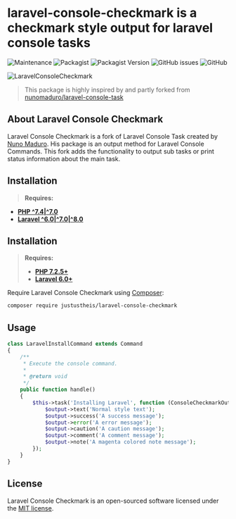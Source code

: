 # laravel-console-checkmark is a checkmark style output for laravel console tasks
![Maintenance](https://img.shields.io/maintenance/yes/2021)
![Packagist](https://img.shields.io/packagist/dt/justustheis/laravel-console-checkmark)
![Packagist Version](https://img.shields.io/packagist/v/justustheis/laravel-console-checkmark)
![GitHub issues](https://img.shields.io/github/issues/justustheis/laravel-console-checkmark)
![GitHub](https://img.shields.io/github/license/justustheis/kaish)

![LaravelConsoleCheckmark](https://user-images.githubusercontent.com/7760415/112520912-38a9d180-8d9c-11eb-86b9-fdbfbdb401bb.png)

> This package is highly inspired by and partly forked from [nunomaduro/laravel-console-task](https://github.com/nunomaduro/laravel-console-task)

## About Laravel Console Checkmark

Laravel Console Checkmark is a fork of Laravel Console Task created by [Nuno Maduro](https://github.com/nunomaduro). His package is an output method for Laravel Console Commands. This fork adds the functionality to output sub tasks or print status information about the main task.

## Installation
> **Requires:**
- **[PHP ^7.4|^7.0](https://php.net/releases/)**
- **[Laravel ^6.0|^7.0|^8.0](https://github.com/laravel/laravel)**


## Installation

> **Requires:**
> - **[PHP 7.2.5+](https://php.net/releases/)**
> - **[Laravel 6.0+](https://github.com/laravel/laravel)**

Require Laravel Console Checkmark using [Composer](https://getcomposer.org):

```bash
composer require justustheis/laravel-console-checkmark
```

## Usage

```php
class LaravelInstallCommand extends Command
{
    /**
     * Execute the console command.
     *
     * @return void
     */
    public function handle()
    {
        $this->task('Installing Laravel', function (ConsoleCheckmarkOutput $output) {
            $output->text('Normal style text');
            $output->success('A success message');
            $output->error('A error message');
            $output->caution('A caution message');
            $output->comment('A comment message');
            $output->note('A magenta colored note message');
        });
    }
}
```

## License

Laravel Console Checkmark is an open-sourced software licensed under the [MIT license](LICENSE.md).
